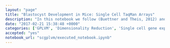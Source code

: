 ```yaml
---
layout: "page"
title: "Blastocyst Development in Mice: Single Cell TaqMan Arrays"
description: "In this notebook we follow (Buettner and Theis, 2012) and use the GP-LVM to analyze some single cell data from (Guo et al., 2010). They performed qPCR TaqMan array on single cells from the developing blastocyst in mouse. The data is taken from the early stages of development when the Blastocyst is forming. At the 32 cell stage the data is already separated into the trophectoderm (TE) which goes onto form the placenta and the inner cellular mass (ICM). The ICM further differentiates into the epiblast (EPI)---which gives rise to the endoderm, mesoderm and ectoderm---and the primitive endoderm (PE) which develops into the amniotic sack. Guo et al selected 48 genes for expression measurement. They labelled the resulting cells and their labels are included as an aide to visualization."
date: "2017-02-21 15:38:48 +0000"
categories: ['GPLVM', 'Dimensionality Reduction', 'Single cell gene expression']
accepted: "yes"
notebook_url: "scgplvm/executed_notebook.ipynb"
---
```

